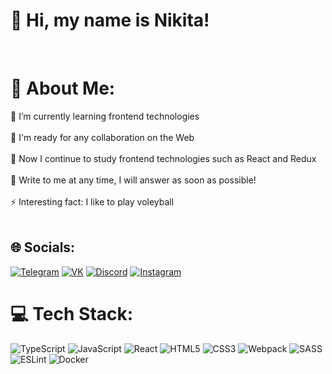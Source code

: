 # 👋 Hi, my name is Nikita!
<br>

# 💫 About Me:
🔭 I’m currently learning frontend technologies <br>
<br>
👯 I'm ready for any collaboration on the Web <br>
<br>
🌱 Now I continue to study frontend technologies such as React and Redux <br>
<br>
💬 Write to me at any time, I will answer as soon as possible! <br>
<br>
⚡ Interesting fact: I like to play voleyball <br>
<br>


## 🌐 Socials:
[![Telegram](https://img.shields.io/badge/Telegram-2CA5E0?style=for-the-badge&logo=telegram&logoColor=white)](https://t.me/nnnikserrrr) [![VK](https://img.shields.io/badge/VK-0077FF?style=for-the-badge&logo=VK&logoColor=white)](https://vk.com/nnnikserrrr) [![Discord](https://img.shields.io/badge/Discord-%237289DA.svg?logo=discord&logoColor=white&style=for-the-badge)](https://discord.gg/marlboro#8580) [![Instagram](https://img.shields.io/badge/Instagram-%23E4405F.svg?logo=Instagram&logoColor=white&style=for-the-badge)](https://instagram.com/nnnikserrrr) 

# 💻 Tech Stack:
![TypeScript](https://img.shields.io/badge/typescript-%23007ACC.svg?style=for-the-badge&logo=typescript&logoColor=white) ![JavaScript](https://img.shields.io/badge/javascript-%23323330.svg?style=for-the-badge&logo=javascript&logoColor=%23F7DF1E) ![React](https://img.shields.io/badge/react-%2320232a.svg?style=for-the-badge&logo=react&logoColor=%2361DAFB)  ![HTML5](https://img.shields.io/badge/html5-%23E34F26.svg?style=for-the-badge&logo=html5&logoColor=white) ![CSS3](https://img.shields.io/badge/css3-%231572B6.svg?style=for-the-badge&logo=css3&logoColor=white) ![Webpack](https://img.shields.io/badge/webpack-%238DD6F9.svg?style=for-the-badge&logo=webpack&logoColor=black) ![SASS](https://img.shields.io/badge/SASS-hotpink.svg?style=for-the-badge&logo=SASS&logoColor=white) ![ESLint](https://img.shields.io/badge/ESLint-4B3263?style=for-the-badge&logo=eslint&logoColor=white ) ![Docker](https://img.shields.io/badge/docker-%230db7ed.svg?style=for-the-badge&logo=docker&logoColor=white)


